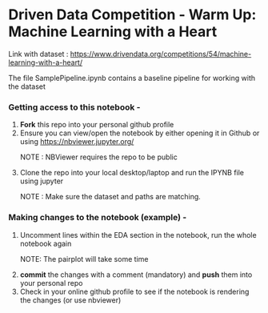# Driven Data Competition - Warm Up: Machine Learning with a Heart

Link with dataset : https://www.drivendata.org/competitions/54/machine-learning-with-a-heart/

The file SamplePipeline.ipynb contains a baseline pipeline for working with the dataset

### Getting access to this notebook -

1. <b>Fork</b> this repo into your personal github profile
1. Ensure you can view/open the notebook by either opening it in Github or using https://nbviewer.jupyter.org/
    <p>NOTE : NBViewer requires the repo to be public</p>
1. Clone the repo into your local desktop/laptop and run the IPYNB file using jupyter
    <p>NOTE : Make sure the dataset and paths are matching.</p>
    

### Making changes to the notebook (example) - 

1. Uncomment lines within the EDA section in the notebook, run the whole notebook again
    <p>NOTE: The pairplot will take some time</p>
1. <b>commit</b> the changes with a comment (mandatory) and <b>push</b> them into your personal repo
1. Check in your online github profile to see if the notebook is rendering the changes (or use nbviewer)
